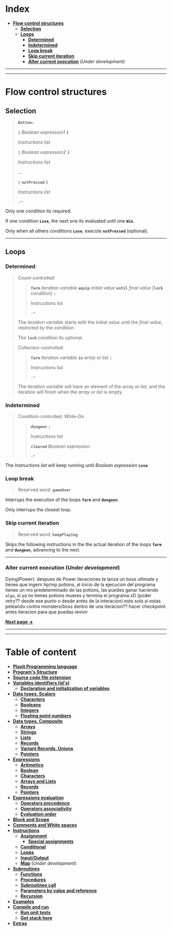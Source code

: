 # **Index**

- [**Flow control structures**](#flow-control-structures)
  - [**Selection**](#selection)
  - [**Loops**](#loops)
    - [**Determined**](#determined)
    - [**Indetermined**](#indetermined)
    - [**Loop break**](#loop-break)
    - [**Skip current iteration**](#skip-current-iteration)
    - [**Alter current execution**](#alter-current-execution-(*Under-development*)) (*Under development*)

---
---
# **Flow control structures**

## **Selection**

> **`Button:`**
> 
> **`|`** *Boolean expression1* **`}`**
> 
>   *Instructions list*
>
> **`|`** *Boolean expression2* **`}`**
> 
>   *Instructions list*
> 
> ...
> 
> **`|`** **`notPressed`** **`}`**
> 
>   *Instructions list*
> 
> **`.~`**

Only one condition its required.

If one condition **`Lose`**, the next one its evaluated until one **`Win`**.

Only when all others conditions **`Lose`**, execute **`notPressed`** (optional).

---
## **Loops**

### **Determined**

> Count-controlled:
> 
>> **`farm`** *iteration variable* **`equip`** *initial value* **`until`** *final value* [**`lock`** *condition*] **`:`**
>>
>>   Instructions list
>>
>> **`.~`**
>
> The *iteration variable* starts with the *initial value* until the *final value*, restricted by the *condition*.
>
> The **`lock`** *condition* its optional.

> Collection-controlled:
> 
>> **`farm`** *iteration variable* **`in`** *array or list* **`:`**
>>
>>   Instructions list
>>
>> **`.~`**
> 
> The *iteration variable* will have an element of the *array or list*, and the 
iteration will finish when the *array or list* is empty.

### **Indetermined**

> Condition-controlled: While-Do
> 
>> **`dungeon`** **`:`**
>>
>>   Instructions list
>>
>> **`cleared`** *Boolean expression*
>>
>> **`.~`**

The *Instructions list* will keep running until *Boolean expression* **`Lose`**.

### **Loop break**

> Reserved word: **`gameOver`**

Interrups the execution of the loops **`farm`** and **`dungeon`**.

Only interrups the closest loop.

### **Skip current iteration**

> Reserved word: **`keepPlaying`**

Skips the following instructions in the the actual iteration of the loops **`farm`** 
and **`dungeon`**, advancing to the next.

---
### **Alter current execution** (*Under development*)

Dying(Power): despues de Power iteraciones te lanza un boss ultimate y tienes que ingerir hp/mp potions,
al inicio de la ejecucion del programa tienes un nro predeterminado de las potions, las puedes ganar haciendo `algo`,
si ya no tienes potions mueres y termina el programa xD (poder retry?? desde ese punto o desde antes de la interacion)
esto solo si estas peleando contra monsters/boss dentro de una iteracion??
hacer checkpoint antes iteracion para que puedas revivir

[**Next page ->**](07-Subroutines.md/#index)

---
---
# **Table of content** <!-- omit in toc -->

- [**Playit Programming language**](../README.md/#playit-programming-language)
- [**Program's Structure**](01-Program-and-files.md/#programs-structure)
- [**Source code file extension**](01-Program-and-files.md/#source-code-file-extension)
- [**Variables identifiers (id's)**](02-Id's-and-types.md/#variables-identifiers-(id's))
  - [**Declaration and initialization of variables**](02-Id's-and-types.md/#declaration-and-initialization-of-variables)
- [**Data types. Scalars**](02-Id's-and-types.md/#data-types-scalars)
  - [**Characters**](02-Id's-and-types.md/#characters)
  - [**Booleans**](02-Id's-and-types.md/#booleans)
  - [**Integers**](02-Id's-and-types.md/#integers)
  - [**Floating point numbers**](02-Id's-and-types.md/#floating-point-numbers)
- [**Data types. Composite**](02-Id's-and-types.md/#data-types-composite)
  - [**Arrays**](02-Id's-and-types.md/#arrays)
  - [**Strings**](02-Id's-and-types.md/#strings)
  - [**Lists**](02-Id's-and-types.md/#lists)
  - [**Records**](02-Id's-and-types.md/#records)
  - [**Variant Records. Unions**](02-Id's-and-types.md/#variant-records-unions)
  - [**Pointers**](02-Id's-and-types.md/#pointers)
- [**Expressions**](03-Expressions.md/#expressions)
  - [**Aritmetics**](03-Expressions.md/#aritmetics)
  - [**Boolean**](03-Expressions.md/#boolean)
  - [**Characters**](03-Expressions.md/#characters)
  - [**Arrays and Lists**](03-Expressions.md/#arrays-and-lists)
  - [**Records**](03-Expressions.md/#records)
  - [**Pointers**](03-Expressions.md/#pointers)
- [**Expressions evaluation**](03-Expressions.md/#expressions-evaluation)
  - [**Operators precedence**](03-Expressions.md/#operators-precedence)
  - [**Operators associativity**](03-Expressions.md/#operators-associativity)
  - [**Evaluation order**](03-Expressions.md/#evaluation-order)
- [**Block and Scope**](04-Block-Scope-Comments.md/#block-and-scope)
- [**Comments and White spaces**](04-Block-Scope-Comments.md/#comments-and-white-spaces)
- [**Instructions**](05-Instructions.md/#instructions)
  - [**Assignment**](05-Instructions.md/#assignment)
    - [**Special assignments**](05-Instructions.md/#special-assignments)
  - [**Conditional**](05-Instructions.md/#conditional)
  - [**Loops**](05-Instructions.md/#loops)
  - [**Input/Output**](05-Instructions.md/#inputoutput)
  - [**Map**](05-Instructions.md/#map-(*Under-development*)) (*Under development*)
- [**Subroutines**](07-Subroutines.md/#subroutines)
  - [**Functions**](07-Subroutines.md/#functions)
  - [**Procedures**](07-Subroutines.md/#procedures)
  - [**Subroutines call**](07-Subroutines.md/#subroutines-call)
  - [**Parameters by value and reference**](07-Subroutines.md/#parameters-by-value-and-reference)
  - [**Recursion**](07-Subroutines.md/#recursion)
- [**Examples**](../README.md/#examples)
- [**Compile and run**](08-Compile-and-run.md/#compile-and-run)
  - [**Run unit tests**](08-Compile-and-run.md/#run-unit-tests)
  - [**Get stack here**](08-Compile-and-run.md/#get-stack-here)
- [**Extras**](../README.md/#extras)
